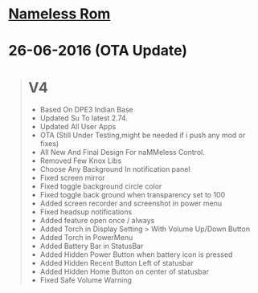 
# [Nameless Rom](http://forum.xda-developers.com/note-4/snapdragon-dev/rom-nameless-mm-lightfastdeodexed-t3363547)

# 26-06-2016 (OTA Update) 

> # V4
> - Based On DPE3 Indian Base
> - Updated Su To latest 2.74.
> - Updated All User Apps
> - OTA (Still Under Testing,might be needed if i push any mod or fixes) 
> - All New And Final Design For naMMeless Control.
> - Removed Few Knox Libs
> - Choose Any Background In notification panel
> - Fixed screen mirror
> - Fixed toggle background circle color
> - Fixed toggle back ground when transparency set to 100
> - Added screen recorder and screenshot in power menu
> - Fixed headsup notifications
> - Added feature open once / always
> - Added Torch in Display Setting > With Volume Up/Down Button
> - Added Torch in PowerMenu
> - Added Battery Bar in StatusBar
> - Added Hidden Power Button when battery icon is pressed
> - Added Hidden Recent Button Left of statusbar
> - Added Hidden Home Button on center of statusbar
> - Fixed Safe Volume Warning